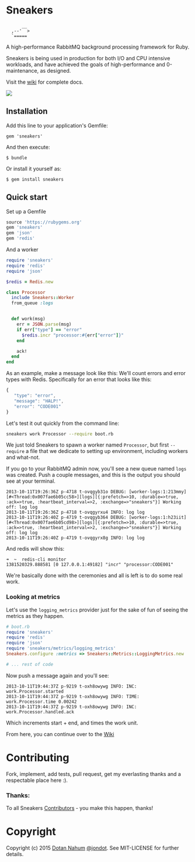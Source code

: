 # Sneakers


```
      __
  ,--'  >  
  `=====   

```


A high-performance RabbitMQ background processing framework for
Ruby.


Sneakers is being used in production for both I/O and CPU intensive workloads, and have achieved the goals of high-performance and 0-maintenance, as designed.


Visit the [wiki](https://github.com/jondot/sneakers/wiki) for
complete docs.


![](https://travis-ci.org/jondot/sneakers.svg)


## Installation

Add this line to your application's Gemfile:

    gem 'sneakers'

And then execute:

    $ bundle

Or install it yourself as:

    $ gem install sneakers


## Quick start 

Set up a Gemfile

```ruby
source 'https://rubygems.org'
gem 'sneakers'
gem 'json'
gem 'redis'
```

And a worker

```ruby
require 'sneakers'
require 'redis'
require 'json'

$redis = Redis.new

class Processor
  include Sneakers::Worker
  from_queue :logs


  def work(msg)
    err = JSON.parse(msg)
    if err["type"] == "error"
      $redis.incr "processor:#{err["error"]}"
    end

    ack!
  end
end
```


As an example, make a message look like this:
We'll count errors and error types with Redis. Specifically for an error that looks like this:

```javascript
{
   "type": "error",
   "message": "HALP!",
   "error": "CODE001"
}
```


Let's test it out quickly from the command line:


```bash
sneakers work Processor --require boot.rb
```

We just told Sneakers to spawn a worker named `Processor`, but first `--require` a file that we dedicate to setting up environment, including workers and what-not.

If you go to your RabbitMQ admin now, you'll see a new queue named `logs` was created. Push a couple messages, and this is the output you should see at your terminal.


```
2013-10-11T19:26:36Z p-4718 t-ovqgyb31o DEBUG: [worker-logs:1:213mmy][#<Thread:0x007fae6b05cc58>][logs][{:prefetch=>10, :durable=>true, :ack=>true, :heartbeat_interval=>2, :exchange=>"sneakers"}] Working off: log log
2013-10-11T19:26:36Z p-4718 t-ovqgyrxu4 INFO: log log
2013-10-11T19:26:40Z p-4719 t-ovqgyb364 DEBUG: [worker-logs:1:h23iit][#<Thread:0x007fae6b05cd98>][logs][{:prefetch=>10, :durable=>true, :ack=>true, :heartbeat_interval=>2, :exchange=>"sneakers"}] Working off: log log
2013-10-11T19:26:40Z p-4719 t-ovqgyrx8g INFO: log log
```

And redis will show this: 


```
➜  ~  redis-cli monitor
1381520329.888581 [0 127.0.0.1:49182] "incr" "processor:CODE001"
```


We're basically done with the ceremonies and all is left is to do some real work.



### Looking at metrics

Let's use the `logging_metrics` provider just for the sake of fun of seeing the metrics as they happen.

```ruby
# boot.rb
require 'sneakers'
require 'redis'
require 'json'
require 'sneakers/metrics/logging_metrics'
Sneakers.configure :metrics => Sneakers::Metrics::LoggingMetrics.new

# ... rest of code
```

Now push a message again and you'll see:

```
2013-10-11T19:44:37Z p-9219 t-oxh8owywg INFO: INC: work.Processor.started
2013-10-11T19:44:37Z p-9219 t-oxh8owywg INFO: TIME: work.Processor.time 0.00242
2013-10-11T19:44:37Z p-9219 t-oxh8owywg INFO: INC: work.Processor.handled.ack
```

Which increments start + end, and times the work unit.



From here, you can continue over to the
[Wiki](https://github.com/jondot/sneakers/wiki)

# Contributing

Fork, implement, add tests, pull request, get my everlasting thanks and a respectable place here :).


### Thanks:

To all Sneakers [Contributors](https://github.com/jondot/sneakers/graphs/contributors) - you make this happen, thanks!



# Copyright

Copyright (c) 2015 [Dotan Nahum](http://gplus.to/dotan) [@jondot](http://twitter.com/jondot). See MIT-LICENSE for further details.







